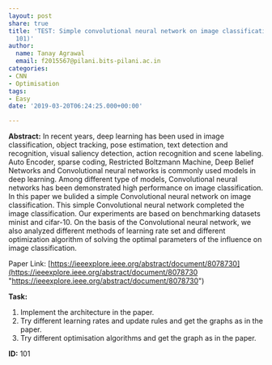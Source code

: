 ```yaml
---
layout: post
share: true
title: 'TEST: Simple convolutional neural network on image classification (Paper ID:
  101)'
author:
  name: Tanay Agrawal
  email: f2015567@pilani.bits-pilani.ac.in
categories:
- CNN
- Optimisation
tags:
- Easy
date: '2019-03-20T06:24:25.000+00:00'

---
```

**Abstract:** In recent years, deep learning has been used in image classification, object tracking, pose estimation, text detection and recognition, visual saliency detection, action recognition and scene labeling. Auto Encoder, sparse coding, Restricted Boltzmann Machine, Deep Belief Networks and Convolutional neural networks is commonly used models in deep learning. Among different type of models, Convolutional neural networks has been demonstrated high performance on image classification. In this paper we bulided a simple Convolutional neural network on image classification. This simple Convolutional neural network completed the image classification. Our experiments are based on benchmarking datasets minist and cifar-10. On the basis of the Convolutional neural network, we also analyzed different methods of learning rate set and different optimization algorithm of solving the optimal parameters of the influence on image classification.

Paper Link: [https://ieeexplore.ieee.org/abstract/document/8078730](https://ieeexplore.ieee.org/abstract/document/8078730 "https://ieeexplore.ieee.org/abstract/document/8078730")

**Task:**

1. Implement the architecture in the paper.
2. Try different learning rates and update rules and get the graphs as in the paper.
3. Try different optimisation algorithms and get the graph as in the paper.

**ID:** 101